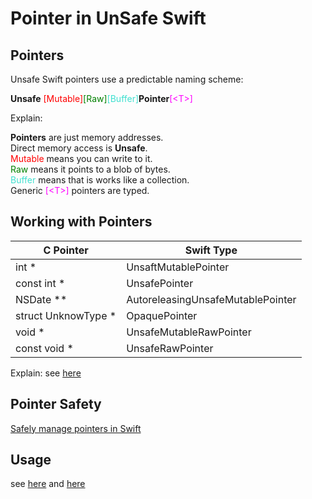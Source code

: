 # Pointer in UnSafe Swift



## Pointers
Unsafe Swift pointers use a predictable naming scheme:

<strong>Unsafe</strong> <span style="color: red">[Mutable]</span><span style="color: green">[Raw]</span><span style="color: turquoise">[Buffer]</span><strong>Pointer</strong><span style="color: magenta">[\<T>]</span> 



Explain:  

<b>Pointers</b> are just memory addresses.   
Direct memory access is <b>Unsafe</b>.  
<span style="color: red">Mutable</span> means you can write to it.  
<span style="color: green">Raw</span> means it points to a blob of bytes.  
<span style="color: turquoise">Buffer</span> means that is works like a collection.  
Generic <span style="color: magenta">[\<T>]</span> pointers are typed.



## Working with Pointers

| C Pointer | Swift Type |
| --- | --- |
| int * | UnsaftMutablePointer<Int32> |
| const int * | UnsafePointer<Int32> |
| NSDate ** | AutoreleasingUnsafeMutablePointer<NSDate> |
| struct UnknowType * | OpaquePointer |
| void * | UnsafeMutableRawPointer |
| const void * | UnsafeRawPointer



Explain: see [here](https://swift.gg/2016/12/13/swift-and-c-everything-you-need-to-know/)

## Pointer Safety
[Safely manage pointers in Swift](https://developer.apple.com/videos/play/wwdc2020/10167/)

## Usage

see [here](https://www.raywenderlich.com/7181017-unsafe-swift-using-pointers-and-interacting-with-c) and [here](https://swift.gg/2016/12/13/swift-and-c-everything-you-need-to-know/)

